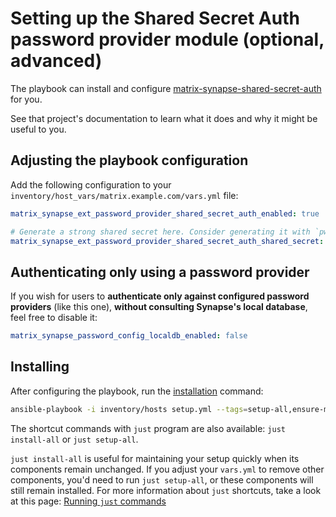 # Setting up the Shared Secret Auth password provider module (optional, advanced)

The playbook can install and configure [matrix-synapse-shared-secret-auth](https://github.com/devture/matrix-synapse-shared-secret-auth) for you.

See that project's documentation to learn what it does and why it might be useful to you.

## Adjusting the playbook configuration

Add the following configuration to your `inventory/host_vars/matrix.example.com/vars.yml` file:

```yaml
matrix_synapse_ext_password_provider_shared_secret_auth_enabled: true

# Generate a strong shared secret here. Consider generating it with `pwgen -s 64 1`
matrix_synapse_ext_password_provider_shared_secret_auth_shared_secret: YOUR_SHARED_SECRET_GOES_HERE
```

## Authenticating only using a password provider

If you wish for users to **authenticate only against configured password providers** (like this one), **without consulting Synapse's local database**, feel free to disable it:

```yaml
matrix_synapse_password_config_localdb_enabled: false
```

## Installing

After configuring the playbook, run the [installation](installing.md) command:

<!-- NOTE: let this conservative command run (instead of install-all) to make it clear that failure of the command means something is clearly broken. -->
```sh
ansible-playbook -i inventory/hosts setup.yml --tags=setup-all,ensure-matrix-users-created,start
```

The shortcut commands with `just` program are also available: `just install-all` or `just setup-all`.

`just install-all` is useful for maintaining your setup quickly when its components remain unchanged. If you adjust your `vars.yml` to remove other components, you'd need to run `just setup-all`, or these components will still remain installed. For more information about `just` shortcuts, take a look at this page: [Running `just` commands](just.md)
